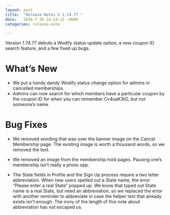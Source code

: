 ```yaml
---
layout: post
title:  "Release Notes V 1.74.77 "
date:   2020-7-30 14:24:13 -0600
categories: release-note

---
```

Version 1.74.77 debuts a Wodify status update option, a new coupon ID search feature, and a few fixed up bugs.


# What’s New
- We put a handy dandy Wodify status change option for admins in cancelled memberships. 
- Admins can now search for which members have a particular coupon by the coupon ID for when you can remember Cv4uaK3tO, but not someone’s name. 



# Bug Fixes
- We removed wording that was over the banner image on the Cancel Membership page. The existing image is worth a thousand words, so we removed the text.

- We removed an image from the membership hold pages. Pausing one’s membership isn’t really a photo opp. 

- The State fields in Profile and the Sign Up process require a two letter abbreviation. When new users spelled out a State name, the error “Please enter a real State” popped up. We know that typed out State name is a real State, but need an abbreviation, so we replaced the error with another reminder to abbreviate in case the helper text that already exists isn’t enough. The irony of the length of this note about abbreviation has not escaped us.  
 